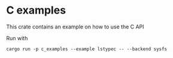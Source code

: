 # C examples

This crate contains an example on how to use the C API

Run with
```
cargo run -p c_examples --example lstypec -- --backend sysfs
```
